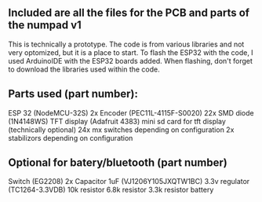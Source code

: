 Included are all the files for the PCB and parts of the numpad v1
------------------------
This is technically a prototype. The code is from various libraries and not very optomized, but it is a place to start.
To flash the ESP32 with the code, I used ArduinoIDE with the ESP32 boards added. When flashing, don't forget to download the libraries used within the code.

Parts used (part number):
------------------------
ESP 32 (NodeMCU-32S)
2x Encoder (PEC11L-4115F-S0020)
22x SMD diode (1N4148WS)
TFT display (Adafruit 4383)
mini sd card for tft display (technically optional)
24x mx switches depending on configuration
2x stabilizors depending on configuration


Optional for batery/bluetooth (part number)
------------------------
Switch (EG2208)
2x Capacitor 1uF (VJ1206Y105JXQTW1BC)
3.3v regulator (TC1264-3.3VDB)
10k resistor
6.8k resistor
3.3k resistor
battery
